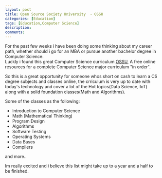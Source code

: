```yaml
---
layout: post
title: Open Source Society University  - OSSU
categories: [Education]
tags: [Education,Computer Science]
description: 
comments:
---
```


<p >
For the past few weeks i have been doing some thinking about my career path, whether should i go for an MBA or pursue another bachelor degree in Computer Science.<br>
Luckly i found this great Computer Science curriculum <a href="https://ossu.firebaseapp.com/#/">OSSU</a>, 
A free online resources for a complete Computer Science major curriculum "in order".
</p>
<p>
	 So this is a great opportunity for someone whos short on cash to learn a CS degree subjects and classes online,
	 the crriculum is very up to date with today's technology and cover a lot of the Hot topics(Data Science, IoT) along with a solid foundation classes(Math and Algorithms).
</p>
<p>
	Some of the classes as the following:
	<ul>
		<li>Introduction to Computer Science</li>
		<li>Math (Mathematical Thinking)</li>
		<li>Program Design</li>
		<li>Algorithms</li>
		<li>Software Testing</li>
		<li>Operating Systems</li>
		<li>Data Bases</li>
		<li>Compilers</li>
	</ul>
	and more..
</p>
<p>
	Im really excited and i believe this list might take up to a year and a half to be finished.
</p>